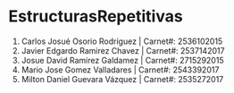 # EstructurasRepetitivas

1.	Carlos Josué Osorio Rodríguez		|		Carnet#:	2536102015
2.	Javier Edgardo Ramirez Chavez		|		Carnet#:	2537142017
3.	Josue David Ramirez Galdamez		|		Carnet#:	2715292015
4.	Mario Jose Gomez Valladares			|		Carnet#:	2543392017
5.	Milton Daniel Guevara Vázquez		|		Carnet#:	2535272017
